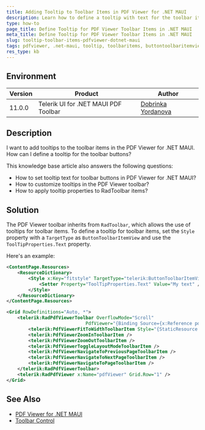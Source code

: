 ```yaml
---
title: Adding Tooltip to Toolbar Items in PDF Viewer for .NET MAUI
description: Learn how to define a tooltip with text for the toolbar items in PDF Viewer for .NET MAUI.
type: how-to
page_title: Define Tooltip for PDF Viewer Toolbar Items in .NET MAUI
meta_title: Define Tooltip for PDF Viewer Toolbar Items in .NET MAUI
slug: tooltip-toolbar-items-pdfviewer-dotnet-maui
tags: pdfviewer, .net-maui, tooltip, toolbaritems, buttontoolbaritemview, style, tooltipproperties.text
res_type: kb
---
```


## Environment

| Version | Product | Author |
| --- | --- | ---- | 
| 11.0.0 | Telerik UI for .NET MAUI PDF Toolbar | [Dobrinka Yordanova](https://www.telerik.com/blogs/author/dobrinka-yordanova) |

## Description

I want to add tooltips to the toolbar items in the PDF Viewer for .NET MAUI. How can I define a tooltip for the toolbar buttons?

This knowledge base article also answers the following questions:
- How to set tooltip text for toolbar buttons in PDF Viewer for .NET MAUI?
- How to customize tooltips in the PDF Viewer toolbar?
- How to apply tooltip properties to RadToolbar items?

## Solution

The PDF Viewer toolbar inherits from `RadToolbar`, which allows the use of tooltips for toolbar items. To define a tooltip for toolbar items, set the `Style` property with a `TargetType` as `ButtonToolbarItemView` and use the `ToolTipProperties.Text` property.

Here's an example:

```xml
<ContentPage.Resources>
	<ResourceDictionary>
		<Style x:Key="fitstyle" TargetType="telerik:ButtonToolbarItemView">
			<Setter Property="ToolTipProperties.Text" Value="My text" />
		</Style>
	</ResourceDictionary>
</ContentPage.Resources>

<Grid RowDefinitions="Auto, *">
	<telerik:RadPdfViewerToolbar OverflowMode="Scroll"
                             PdfViewer="{Binding Source={x:Reference pdfViewer}}">
		<telerik:PdfViewerFitToWidthToolbarItem Style="{StaticResource fitstyle}" />
		<telerik:PdfViewerZoomInToolbarItem />
		<telerik:PdfViewerZoomOutToolbarItem />
		<telerik:PdfViewerToggleLayoutModeToolbarItem />
		<telerik:PdfViewerNavigateToPreviousPageToolbarItem />
		<telerik:PdfViewerNavigateToNextPageToolbarItem />
		<telerik:PdfViewerNavigateToPageToolbarItem />
	</telerik:RadPdfViewerToolbar>
	<telerik:RadPdfViewer x:Name="pdfViewer" Grid.Row="1" />
</Grid>
```

## See Also
- [PDF Viewer for .NET MAUI](https://docs.telerik.com/devtools/maui/controls/pdfviewer/overview)
- [Toolbar Control](https://docs.telerik.com/devtools/maui/controls/toolbar/overview)
